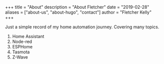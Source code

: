 +++
title = "About"
description = "About Fletcher"
date = "2019-02-28"
aliases = ["about-us", "about-hugo", "contact"]
author = "Fletcher Kelly"
+++

Just a simple record of my home automation journey.
Covering many topics.
1. Home Assistant
1. Node-red
1. ESPHome
1. Tasmota
1. Z-Wave
